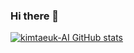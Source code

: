 ### Hi there 👋

<!--
**kimtaeuk-AI/kimtaeuk-AI** is a ✨ _special_ ✨ repository because its `README.md` (this file) appears on your GitHub profile.

Here are some ideas to get you started:

- 🔭 I’m currently working on ...
- 🌱 I’m currently learning ...
- 👯 I’m looking to collaborate on ...
- 🤔 I’m looking for help with ...
- 💬 Ask me about ...
- 📫 How to reach me: ...
- 😄 Pronouns: ...
- ⚡ Fun fact: ...
-->

[![kimtaeuk-AI GitHub stats](https://github-readme-stats.vercel.app/api?username=anuraghazra)](https://github.com/anuraghazra/github-readme-stats)
